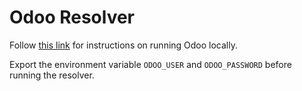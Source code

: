 Odoo Resolver
=============

Follow [this link](https://hub.docker.com/_/odoo) for instructions on running Odoo locally.

Export the environment variable `ODOO_USER` and `ODOO_PASSWORD` before running the resolver.


